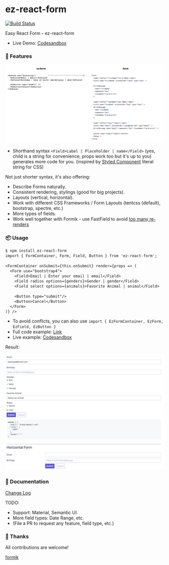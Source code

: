 # ez-react-form

[![Build Status](https://travis-ci.org/ngduc/ez-react-form.svg?branch=master)](https://travis-ci.org/ngduc/ez-react-form)

Easy React Form - ez-react-form

- Live Demo: [Codesandbox](https://codesandbox.io/s/l5vxk5o7vq)

### 🌟 Features

[![Screenshot](screenshot-compare.png)](src/EzFormExample.tsx)

- Shorthand syntax `<Field>Label | Placeholder | name</Field>` (yes, child is a string for convenience, props work too but it's up to you) generates more code for you. (inspired by [Styled Component](https://github.com/styled-components/styled-components) literal string for CSS)

Not just shorter syntax, it's also offering:
- Describe Forms naturally.
- Consistent rendering, stylings (good for big projects).
- Layouts (vertical, horizontal).
- Work with different CSS Frameworks / Form Layouts (tentcss (default), bootstrap, spectre, etc.)
- More types of fields.
- Work well together with Formik - use FastField to avoid [too many re-renders](https://twitter.com/jaredpalmer/status/962114095481851910?lang=en)

### 📦 Usage

```JS
$ npm install ez-react-form
import { FormContainer, Form, Field, Button } from 'ez-react-form';

<FormContainer onSubmit={this.onSubmit} render={props => (
  <Form use="bootstrap4">
    <Field>Email | Enter your email | email</Field>
    <Field radios options={genders}>Gender | gender</Field>
    <Field select options={animals}>Favorite Animal | animal</Field>

    <Button type="submit"/>
    <Button>Cancel</Button>
  </Form>
)} />
```
- To avoid conflicts, you can also use `import { EzFormContainer, EzForm, EzField, EzButton }`
- Full code example: [Link](src/EzFormExample.tsx)
- Live example: [Codesandbox](https://codesandbox.io/s/l5vxk5o7vq)

Result:

[![Screenshot](screenshot.png)](src/EzFormExample.tsx)

### 📖 Documentation

[Change Log](/CHANGELOG.md)

TODO:
- Support: Material, Semantic UI.
- More field types: Date Range, etc.
- (File a PR to request any feature, field type, etc.)

### 🙌 Thanks

All contributions are welcome!

[formik](https://github.com/jaredpalmer/formik)